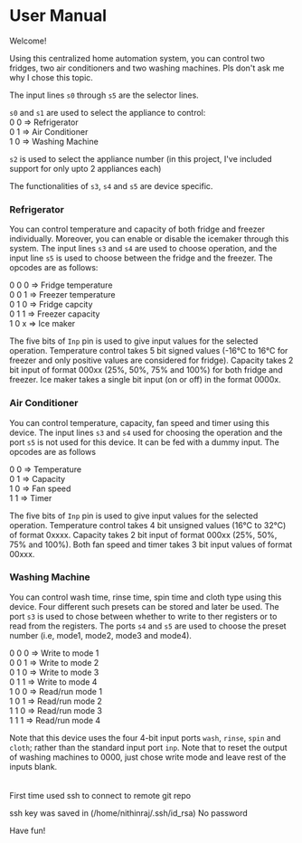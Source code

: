 # User Manual

Welcome!

Using this centralized home automation system, you can control two fridges, two air conditioners and two washing machines. Pls don't ask me why I chose this topic.

The input lines `s0` through `s5` are the selector lines.

`s0` and `s1` are used to select the appliance to control:\
0 0 => Refrigerator\
0 1 => Air Conditioner\
1 0 => Washing Machine

`s2` is used to select the appliance number (in this project, I've included support for only upto 2 appliances each)

The functionalities of `s3`, `s4` and `s5` are device specific. 

### Refrigerator

You can control temperature and capacity of both fridge and freezer individually. Moreover, you can enable or disable the icemaker through this system. The input lines `s3` and `s4` are used to choose operation, and the input line `s5` is used to choose between the fridge and the freezer. The opcodes are as follows:

0 0 0 => Fridge temperature\
0 0 1 => Freezer temperature\
0 1 0 => Fridge capcity\
0 1 1 => Freezer capacity\
1 0 x => Ice maker

The five bits of `Inp` pin is used to give input values for the selected operation. Temperature control takes 5 bit signed values (-16°C to 16°C for freezer and only positive values are considered for fridge). Capacity takes 2 bit input of format 000xx (25%, 50%, 75% and 100%) for both fridge and freezer. Ice maker takes a single bit input (on or off) in the format 0000x.

### Air Conditioner

You can control temperature, capacity, fan speed and timer using this device. The input lines `s3` and `s4` used for choosing the operation and the port `s5` is not used for this device. It can be fed with a dummy input. The opcodes are as follows

0 0 => Temperature\
0 1 => Capacity\
1 0 => Fan speed\
1 1 => Timer

The five bits of `Inp` pin is used to give input values for the selected operation. Temperature control takes 4 bit unsigned values (16°C to 32°C) of format 0xxxx. Capacity takes 2 bit input of format 000xx (25%, 50%, 75% and 100%). Both fan speed and timer takes 3 bit input values of format 00xxx.

### Washing Machine

You can control wash time, rinse time, spin time and cloth type using this device. Four different such presets can be stored and later be used. The port `s3` is used to chose between whether to write to ther registers or to read from the registers. The ports `s4` and `s5` are used to choose the preset number (i.e, mode1, mode2, mode3 and mode4).

0 0 0 => Write to mode 1\
0 0 1 => Write to mode 2\
0 1 0 => Write to mode 3\
0 1 1 => Write to mode 4\
1 0 0 => Read/run mode 1\
1 0 1 => Read/run mode 2\
1 1 0 => Read/run mode 3\
1 1 1 => Read/run mode 4

Note that this device uses the four 4-bit input ports `wash`, `rinse`, `spin` and `cloth`; rather than the standard input port `inp`. Note that to reset the output of washing machines to 0000, just chose write mode and leave rest of the inputs blank.
\
\
\
First time used ssh to connect to remote git repo

ssh key was saved in (/home/nithinraj/.ssh/id_rsa) No password

Have fun!
